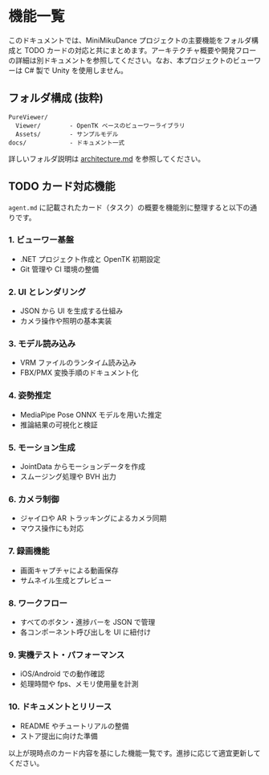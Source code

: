 # 機能一覧

このドキュメントでは、MiniMikuDance プロジェクトの主要機能をフォルダ構成と TODO カードの対応と共にまとめます。アーキテクチャ概要や開発フローの詳細は別ドキュメントを参照してください。なお、本プロジェクトのビューワーは C# 製で Unity を使用しません。

## フォルダ構成 (抜粋)

```
PureViewer/
  Viewer/        - OpenTK ベースのビューワーライブラリ
  Assets/        - サンプルモデル
docs/            - ドキュメント一式
```

詳しいフォルダ説明は [architecture.md](architecture.md) を参照してください。

## TODO カード対応機能

`agent.md` に記載されたカード（タスク）の概要を機能別に整理すると以下の通りです。

### 1. ビューワー基盤
- .NET プロジェクト作成と OpenTK 初期設定
- Git 管理や CI 環境の整備

### 2. UI とレンダリング
- JSON から UI を生成する仕組み
- カメラ操作や照明の基本実装

### 3. モデル読み込み
- VRM ファイルのランタイム読み込み
- FBX/PMX 変換手順のドキュメント化

### 4. 姿勢推定
- MediaPipe Pose ONNX モデルを用いた推定
- 推論結果の可視化と検証

### 5. モーション生成
- JointData からモーションデータを作成
- スムージング処理や BVH 出力

### 6. カメラ制御
- ジャイロや AR トラッキングによるカメラ同期
- マウス操作にも対応

### 7. 録画機能
- 画面キャプチャによる動画保存
- サムネイル生成とプレビュー

### 8. ワークフロー
- すべてのボタン・進捗バーを JSON で管理
- 各コンポーネント呼び出しを UI に紐付け

### 9. 実機テスト・パフォーマンス
- iOS/Android での動作確認
- 処理時間や fps、メモリ使用量を計測

### 10. ドキュメントとリリース
- README やチュートリアルの整備
- ストア提出に向けた準備

以上が現時点のカード内容を基にした機能一覧です。進捗に応じて適宜更新してください。
